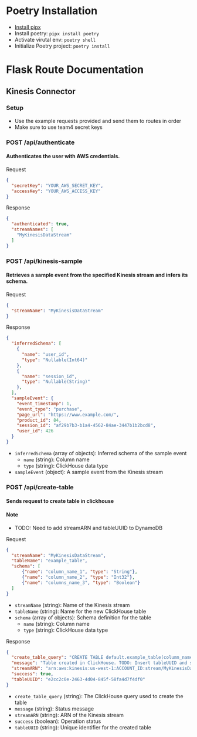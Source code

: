 # Poetry Installation

- [Install pipx](https://pipx.pypa.io/stable/installation/)
- Install poetry: `pipx install poetry`
- Activate virutal env: `poetry shell`
- Initialize Poetry project: `poetry install`

# Flask Route Documentation

## Kinesis Connector

### Setup
- Use the example requests provided and send them to routes in order
- Make sure to use team4 secret keys

### POST /api/authenticate

#### Authenticates the user with AWS credentials.

Request
```json
{
  "secretKey": "YOUR_AWS_SECRET_KEY",
  "accessKey": "YOUR_AWS_ACCESS_KEY"
}
```

Response
```json
{
  "authenticated": true,
  "streamNames": [
    "MyKinesisDataStream"
  ]
}
```

### POST /api/kinesis-sample

#### Retrieves a sample event from the specified Kinesis stream and infers its schema.

Request
```json
{
  "streamName": "MyKinesisDataStream"
}
```

Response
```json
{
  "inferredSchema": [
    {
      "name": "user_id",
      "type": "Nullable(Int64)"
    },
    {
      "name": "session_id",
      "type": "Nullable(String)"
    },
  ],
  "sampleEvent": {
    "event_timestamp": 1,
    "event_type": "purchase",
    "page_url": "https://www.example.com/",
    "product_id": 84,
    "session_id": "af29b7b3-b1a4-4562-84ae-3447b1b2bcd8",
    "user_id": 426
  }
}
```

- `inferredSchema` (array of objects): Inferred schema of the sample event
  - `name` (string): Column name
  - `type` (string): ClickHouse data type
- `sampleEvent` (object): A sample event from the Kinesis stream

### POST /api/create-table

#### Sends request to create table in clickhouse

#### Note
- TODO: Need to add streamARN and tableUUID to DynamoDB

Request
```json
{
  "streamName": "MyKinesisDataStream",
  "tableName": "example_table",
  "schema": [
      {"name": "column_name_1", "type": "String"},
      {"name": "column_name_2", "type": "Int32"},
      {"name": "columns_name_3", "type": "Boolean"}
  ]
}
```

- `streamName` (string): Name of the Kinesis stream
- `tableName` (string): Name for the new ClickHouse table
- `schema` (array of objects): Schema definition for the table
  - `name` (string): Column name
  - `type` (string): ClickHouse data type

Response
```json
{
  "create_table_query": "CREATE TABLE default.example_table(column_name_1 String, column_name_2 Int32, columns_name_3 Boolean) ENGINE = MergeTree() PRIMARY KEY column_name_1",
  "message": "Table created in ClickHouse. TODO: Insert tableUUID and streamARN into dynamodb",
  "streamARN": "arn:aws:kinesis:us-west-1:ACCOUNT_ID:stream/MyKinesisDataStream",
  "success": true,
  "tableUUID": "e2cc2c0e-2463-4d04-845f-58fa4d7f4df0"
}
```

- `create_table_query` (string): The ClickHouse query used to create the table
- `message` (string): Status message
- `streamARN` (string): ARN of the Kinesis stream
- `success` (boolean): Operation status
- `tableUUID` (string): Unique identifier for the created table